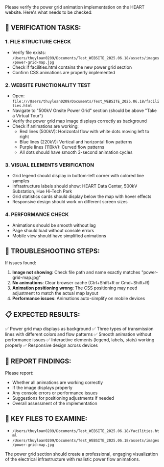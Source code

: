 Please verify the power grid animation implementation on the HEART website. Here's what needs to be checked:

## 🎯 VERIFICATION TASKS:

### 1. FILE STRUCTURE CHECK
- Verify file exists: `/Users/thuyloan0209/Documents/Test_WEBSITE_2025.06.18/assets/images/power-grid-map.jpg`
- Check if facilities.html contains the new power grid section
- Confirm CSS animations are properly implemented

### 2. WEBSITE FUNCTIONALITY TEST
- Open: `file:///Users/thuyloan0209/Documents/Test_WEBSITE_2025.06.18/facilities.html`
- Navigate to "500kV Onsite Power Grid" section (should be above "Take a Virtual Tour")
- Verify the power grid map image displays correctly as background
- Check if animations are working:
  - Red lines (500kV): Horizontal flow with white dots moving left to right
  - Blue lines (220kV): Vertical and horizontal flow patterns
  - Purple lines (110kV): Curved flow patterns
  - All dots should have smooth 3-second animation cycles

### 3. VISUAL ELEMENTS VERIFICATION
- Grid legend should display in bottom-left corner with colored line samples
- Infrastructure labels should show: HEART Data Center, 500kV Substation, Hue Hi-Tech Park
- Grid statistics cards should display below the map with hover effects
- Responsive design should work on different screen sizes

### 4. PERFORMANCE CHECK
- Animations should be smooth without lag
- Page should load without console errors
- Mobile view should have simplified animations

## 🔧 TROUBLESHOOTING STEPS:

If issues found:
1. **Image not showing**: Check file path and name exactly matches "power-grid-map.jpg"
2. **No animations**: Clear browser cache (Ctrl+Shift+R or Cmd+Shift+R)
3. **Animation positioning wrong**: The CSS positioning may need adjustment to match the actual map layout
4. **Performance issues**: Animations auto-simplify on mobile devices

## 📋 EXPECTED RESULTS:

✅ Power grid map displays as background
✅ Three types of transmission lines with different colors and flow patterns
✅ Smooth animation without performance issues
✅ Interactive elements (legend, labels, stats) working properly
✅ Responsive design across devices

## 🐛 REPORT FINDINGS:

Please report:
- Whether all animations are working correctly
- If the image displays properly
- Any console errors or performance issues
- Suggestions for positioning adjustments if needed
- Overall assessment of the implementation

## 📂 KEY FILES TO EXAMINE:
- `/Users/thuyloan0209/Documents/Test_WEBSITE_2025.06.18/facilities.html`
- `/Users/thuyloan0209/Documents/Test_WEBSITE_2025.06.18/assets/images/power-grid-map.jpg`

The power grid section should create a professional, engaging visualization of the electrical infrastructure with realistic power flow animations.